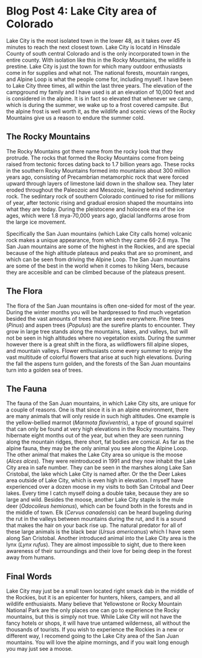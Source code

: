 # Blog Post 4: Lake City area of Colorado

Lake City is the most isolated town in the lower 48, as it takes over 45 minutes to reach the next closest town. Lake City is locatd in Hinsdale County of south central Colorado and is the only incorporated town in the entire county. With isolation like this in the Rocky Mountains, the wildlife is prestine. Lake City is just the town for which many outdoor enthusiasts come in for supplies and what not. The national forests, mountain ranges, and Alpine Loop is what the people come for, including myself. I have been to Lake City three times, all within the last three years. The elevation of the campground my family and I have used is at an elevation of 10,000 feet and is considered in the alpine. It is in fact so elevated that whenever we camp, which is during the summer, we wake up to a frost covered campsite. But the alpine frost is well worth it, as the wildlife and scenic views of the Rocky Mountains give us a reason to endure the summer cold. 

## The Rocky Mountains

The Rocky Mountains got there name from the rocky look that they protrude. The rocks that formed the Rocky Mountains come from being raised from tectonic forces dating back to 1.7 billion years ago. These rocks in the southern Rocky Mountains formed into mountains about 300 million years ago, consisting of Precambrian metamorphic rock that were forced upward through layers of limestone laid down in the shallow sea. They later eroded throughout the Paleozoic and Mesozoic, leaving behind sedimentary rock. The sedintary rock of southern Colorado continued to rise for millions of year, after tectonic rising and gradual erosion shaped the mountains into what they are today. During the pleistocene and holocene era of the ice ages, which were 1.8 mya-70,000 years ago, glacial landforms arose from the large ice movement. 

Specifically the San Juan mountains (which Lake City calls home) volcanic rock makes a unique appearance, from which they came 66-2.6 mya. The San Juan mountains are some of the highest in the Rockies, and are special because of the high altitude plateaus and peaks that are so prominent, and which can be seen from driving the Alpine Loop. The San Juan mountains are some of the best in the world when it comes to hiking 14ers, because they are accesible and can be climbed because of the plateaus present. 


## The Flora

The flora of the San Juan mountains is often one-sided for most of the year. During the winter months you will be hardpressed to find much vegetation besided the vast amounts of trees that are seen everywhere. Pine trees (*Pinus*) and aspen trees (*Populus*) are the surefire plants to encounter. They grow in large tree stands along the mountains, lakes, and valleys, but will not be seen in high altitudes where no vegetation exists. During the summer however there is a great shift in the flora, as wildflowers fill alpine slopes, and mountain valleys. Flower enthusiasts come every summer to enjoy the vast multitude of colorful flowers that arise at such high elevations. During the fall the aspens turn golden, and the forests of the San Juan mountains turn into a golden sea of trees. 

## The Fauna 

The fauna of the San Juan mountains, in which Lake City sits, are unique for a couple of reasons. One is that since it is in an alpine environment, there are many animals that will only reside in such high altitudes. One example is the yellow-bellied marmot (*Marmota flaviventris*), a type of ground squirrel that can only be found at very high elevations in the Rocky mountains. They hibernate eight months out of the year, but when they are seen running along the mountain ridges, there short, fat bodies are comical. As far as the alpine fauna, they may be the only animal you see along the Alpine Loop. The other animal that makes the Lake City area so unique is the moose (*Alces alces*). They were reintroduced in 1991 and they now inhabit the Lake City area in safe number. They can be seen in the marshes along Lake San Cristobal, the lake which Lake City is named after. Or the the Deer Lakes area outside of Lake City, which is even high in elevation. I myself have experienced over a dozen moose in my visits to both San Critobal and Deer lakes. Every time I catch myself doing a double take, because they are so large and wild. Besides the moose, another Lake City staple is the mule deer (*Odocoileus hemionus*), which can be found both in the forests and in the middle of town. Elk (*Cervus canadensis*) can be heard bugeling during the rut in the valleys between mountains during the rut, and it is a sound that makes the hair on your back rise up. The natural predator for all of these large animals is the black bear (*Ursus americanus*) which I have seen along San Cristobal. Another introduced animal into the Lake City area is the lynx (*Lynx rufus*). They are almost impossible to sight, due to there keen awareness of their surroundings and their love for being deep in the forest away from humans. 

## Final Words

Lake City may just be a small town located right smack dab in the middle of the Rockies, but it is an epicenter for hunters, hikers, campers, and all wildlife enthusiaists. Many believe that Yellowstone or Rocky Mountain National Park are the only places one can go to experience the Rocky mountains, but this is simply not true. While Lake City will not have the fancy hotels or shops, it will have true untamed wilderness, all without the thousands of tourists. If you wish to experience the Rockies in a new or different way, I recomend going to the Lake City area of the San Juan mountains. You will love the alpine mornings, and if you wait long enough you may just see a moose. 
